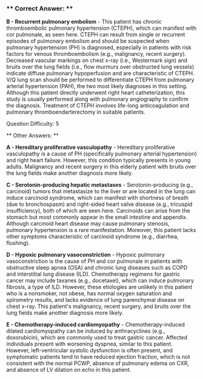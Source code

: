 ### ** Correct Answer: **

**B - Recurrent pulmonary embolism** - This patient has chronic thromboembolic pulmonary hypertension (CTEPH), which can manifest with cor pulmonale, as seen here. CTEPH can result from single or recurrent episodes of pulmonary embolism and should be suspected when pulmonary hypertension (PH) is diagnosed, especially in patients with risk factors for venous thromboembolism (e.g., malignancy, recent surgery). Decreased vascular markings on chest x-ray (i.e., Westermark sign) and bruits over the lung fields (i.e., flow murmurs over obstructed lung vessels) indicate diffuse pulmonary hypoperfusion and are characteristic of CTEPH. V/Q lung scan should be performed to differentiate CTEPH from pulmonary arterial hypertension (PAH), the two most likely diagnoses in this setting. Although this patient directly underwent right heart catheterization, this study is usually performed along with pulmonary angiography to confirm the diagnosis. Treatment of CTEPH involves life-long anticoagulation and pulmonary thromboendarterectomy in suitable patients.

Question Difficulty: 5

** Other Answers: **

**A - Hereditary proliferative vasculopathy** - Hereditary proliferative vasculopathy is a cause of PH (specifically pulmonary arterial hypertension) and right heart failure. However, this condition typically presents in young adults. Malignancy and recent surgery in this elderly patient with bruits over the lung fields make another diagnosis more likely.

**C - Serotonin-producing hepatic metastases** - Serotonin-producing (e.g., carcinoid) tumors that metastasize to the liver or are located in the lung can induce carcinoid syndrome, which can manifest with shortness of breath (due to bronchospasm) and right-sided heart valve disease (e.g., tricuspid insufficiency), both of which are seen here. Carcinoids can arise from the stomach but most commonly appear in the small intestine and appendix. Although carcinoid heart disease may cause pulmonary stenosis, pulmonary hypertension is a rare manifestation. Moreover, this patient lacks other symptoms characteristic of carcinoid syndrome (e.g., diarrhea, flushing).

**D - Hypoxic pulmonary vasoconstriction** - Hypoxic pulmonary vasoconstriction is the cause of PH and cor pulmonale in patients with obstructive sleep apnea (OSA) and chronic lung diseases such as COPD and interstitial lung disease (ILD). Chemotherapy regimens for gastric cancer may include taxanes (e.g., docetaxel), which can induce pulmonary fibrosis, a type of ILD. However, these etiologies are unlikely in this patient who is a nonsmoker, not obese, has normal oxygen saturation and spirometry results, and lacks evidence of lung parenchymal disease on chest x-ray. This patient's malignancy, recent surgery, and bruits over the lung fields make another diagnosis more likely.

**E - Chemotherapy-induced cardiomyopathy** - Chemotherapy-induced dilated cardiomyopathy can be induced by anthracyclines (e.g., doxorubicin), which are commonly used to treat gastric cancer. Affected individuals present with worsening dyspnea, similar to this patient. However, left-ventricular systolic dysfunction is often present, and symptomatic patients tend to have reduced ejection fraction, which is not consistent with the normal PCWP, absence of pulmonary edema on CXR, and absence of LV dilation on echo in this patient.

